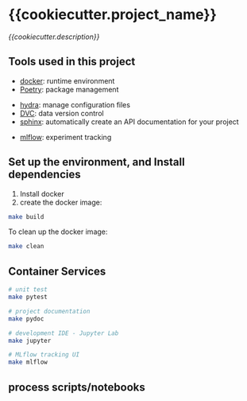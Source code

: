 # {{cookiecutter.project_name}}
*{{cookiecutter.description}}*


## Tools used in this project
- [docker](https://www.docker.com/): runtime environment
- [Poetry](https://python-poetry.org/docs/#installation): package management
* [hydra](https://hydra.cc/): manage configuration files
* [DVC](https://dvc.org/): data version control
* [sphinx](https://www.sphinx-doc.org/en/master/): automatically create an API documentation for your project
- [mlflow](https://mlflow.org/#core-concepts): experiment tracking


## Set up the environment, and Install dependencies
1. Install docker
2. create the docker image:
```bash
make build
```
To clean up the docker image:
```sh
make clean
```


## Container Services
```sh
# unit test
make pytest

# project documentation
make pydoc

# development IDE - Jupyter Lab
make jupyter

# MLflow tracking UI
make mlflow
```


## process scripts/notebooks
